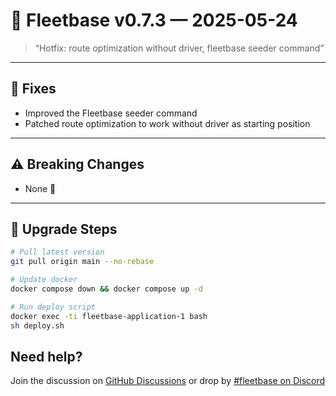 # 🚀 Fleetbase v0.7.3 — 2025-05-24

> “Hotfix: route optimization without driver, fleetbase seeder command”

---

## 🐛 Fixes
- Improved the Fleetbase seeder command
- Patched route optimization to work without driver as starting position

---

## ⚠️ Breaking Changes
- None 🙂

---

## 🔧 Upgrade Steps
```bash
# Pull latest version
git pull origin main --no-rebase

# Update docker
docker compose down && docker compose up -d

# Run deploy script
docker exec -ti fleetbase-application-1 bash
sh deploy.sh
```

## Need help? 
Join the discussion on [GitHub Discussions](https://github.com/fleetbase/fleetbase/discussions) or drop by [#fleetbase on Discord](https://discord.com/invite/HnTqQ6zAVn)